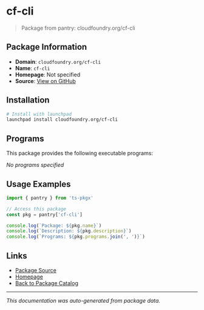 # cf-cli

> Package from pantry: cloudfoundry.org/cf-cli

## Package Information

- **Domain**: `cloudfoundry.org/cf-cli`
- **Name**: `cf-cli`
- **Homepage**: Not specified
- **Source**: [View on GitHub](https://github.com/pkgxdev/pantry/tree/main/projects/cloudfoundry.org/cf-cli/package.yml)

## Installation

```bash
# Install with launchpad
launchpad install cloudfoundry.org/cf-cli
```

## Programs

This package provides the following executable programs:

*No programs specified*

## Usage Examples

```typescript
import { pantry } from 'ts-pkgx'

// Access this package
const pkg = pantry['cf-cli']

console.log(`Package: ${pkg.name}`)
console.log(`Description: ${pkg.description}`)
console.log(`Programs: ${pkg.programs.join(', ')}`)
```

## Links

- [Package Source](https://github.com/pkgxdev/pantry/tree/main/projects/cloudfoundry.org/cf-cli/package.yml)
- [Homepage](#)
- [Back to Package Catalog](../../../package-catalog.md)

---

*This documentation was auto-generated from package data.*
